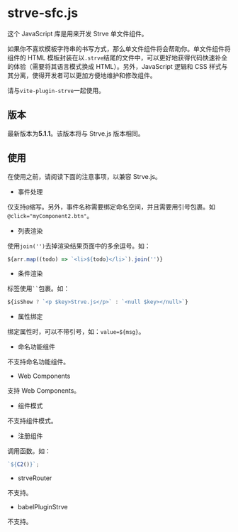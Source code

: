 # strve-sfc.js

这个 JavaScript 库是用来开发 Strve 单文件组件。

如果你不喜欢模板字符串的书写方式，那么单文件组件将会帮助你。单文件组件将组件的 HTML 模板封装在以`.strve`结尾的文件中，可以更好地获得代码快速补全的体验（需要将其语言模式换成 HTML）。另外，JavaScript 逻辑和 CSS 样式与其分离，使得开发者可以更加方便地维护和修改组件。

请与`vite-plugin-strve`一起使用。

## 版本

最新版本为**5.1.1**。该版本将与 Strve.js 版本相同。

## 使用

在使用之前，请阅读下面的注意事项，以兼容 Strve.js。

- 事件处理

仅支持`@`缩写。另外，事件名称需要绑定命名空间，并且需要用引号包裹。如`@click="myComponent2.btn"`。

- 列表渲染

使用`join('')`去掉渲染结果页面中的多余逗号。如：

```js
${arr.map((todo) => `<li>${todo}</li>`).join('')}
```

- 条件渲染

标签使用` `` `包裹。如：

```js
${isShow ? `<p $key>Strve.js</p>` : `<null $key></null>`}
```

- 属性绑定

绑定属性时，可以不带引号，如：`value=${msg}`。

- 命名功能组件

不支持命名功能组件。

- Web Components

支持 Web Components。

- 组件模式

不支持组件模式。

- 注册组件

调用函数。如：

```js
`${C2()}`;
```

- strveRouter

不支持。

- babelPluginStrve

不支持。
